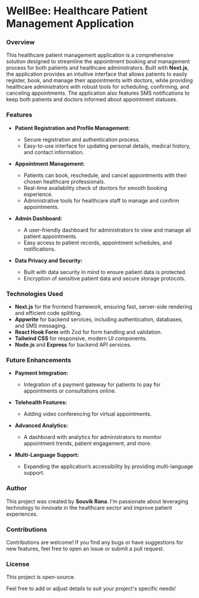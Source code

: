 # WellBee: Healthcare Patient Management Application

### Overview

This healthcare patient management application is a comprehensive solution designed to streamline the appointment booking and management process for both patients and healthcare administrators. Built with **Next.js**, the application provides an intuitive interface that allows patients to easily register, book, and manage their appointments with doctors, while providing healthcare administrators with robust tools for scheduling, confirming, and canceling appointments. The application also features SMS notifications to keep both patients and doctors informed about appointment statuses.

### Features

- **Patient Registration and Profile Management:**
  - Secure registration and authentication process.
  - Easy-to-use interface for updating personal details, medical history, and contact information.

- **Appointment Management:**
  - Patients can book, reschedule, and cancel appointments with their chosen healthcare professionals.
  - Real-time availability check of doctors for smooth booking experience.
  - Administrative tools for healthcare staff to manage and confirm appointments.

- **Admin Dashboard:**
  - A user-friendly dashboard for administrators to view and manage all patient appointments.
  - Easy access to patient records, appointment schedules, and notifications.

- **Data Privacy and Security:**
  - Built with data security in mind to ensure patient data is protected.
  - Encryption of sensitive patient data and secure storage protocols.


### Technologies Used

- **Next.js** for the frontend framework, ensuring fast, server-side rendering and efficient code splitting.
- **Appwrite** for backend services, including authentication, databases, and SMS messaging.
- **React Hook Form** with Zod for form handling and validation.
- **Tailwind CSS** for responsive, modern UI components.
- **Node.js** and **Express** for backend API services.

### Future Enhancements

- **Payment Integration:**
  - Integration of a payment gateway for patients to pay for appointments or consultations online.
  
- **Telehealth Features:**
  - Adding video conferencing for virtual appointments.

- **Advanced Analytics:**
  - A dashboard with analytics for administrators to monitor appointment trends, patient engagement, and more.

- **Multi-Language Support:**
  - Expanding the application’s accessibility by providing multi-language support.

### Author

This project was created by **Souvik Rana**. I'm passionate about leveraging technology to innovate in the healthcare sector and improve patient experiences.

### Contributions

Contributions are welcome! If you find any bugs or have suggestions for new features, feel free to open an issue or submit a pull request.

### License

This project is open-source.

Feel free to add or adjust details to suit your project's specific needs!